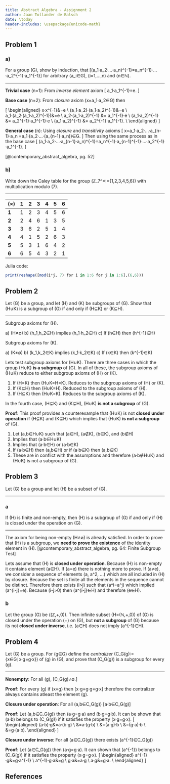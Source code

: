 ```yaml
---
title: Abstract Algebra - Assignment 2
author: Jaan Tollander de Balsch
date: \today
header-includes: \usepackage{unicode-math}
---
```

## Problem 1
### a)
For a group \(G\), show by induction, that \[(a_1·a_2·…·a_n)^{-1}=a_n^{-1}·…·a_2^{-1}·a_1^{-1}\] for arbitrary \(a_i∈G\), \(i=1,…,n\) and \(n∈ℕ\).

---

**Trivial case** \(n=1\): From *inverse element* axiom
\[
a_1·a_1^{-1}=e.
\]

**Base case** \(n=2\): From *closure* axiom \(x=a_1·a_2∈G\) then

\[
\begin{aligned}
x·x^{-1}&=e \\
(a_1·a_2)·(a_1·a_2)^{-1}&=e \\
a_1·(a_2·(a_1·a_2)^{-1})&=e \\
a_2·(a_1·a_2)^{-1} &= a_1^{-1}·e \\
(a_1·a_2)^{-1} &= a_2^{-1}·a_1^{-1}·e \\
(a_1·a_2)^{-1} &= a_2^{-1}·a_1^{-1}. \\
\end{aligned}
\]

**General case** \(n\): Using *closure* and *transitivity* axioms
\[
x=a_1·a_2·…·a_{n-1}·a_n =a_1·(a_2·…·(a_{n-1}·a_n))∈G.
\]
Then using the same process as in the base case
\[
(a_1·a_2·…·a_{n-1}·a_n)^{-1}=a_n^{-1}·a_{n-1}^{-1}·…·a_2^{-1}·a_1^{-1}.
\]

[@contemporary_abstract_algebra, pg. 52]


### b)
Write down the Caley table for the group \(ℤ_7^×:=\{1,2,3,4,5,6\}\) with multiplication modulo \(7\).

---

|\(×\)   |1   |2   |3   |4   |5   |6   |
|----|----|----|----|----|----|----|
|**1**   |1   |2   |3   |4   |5   |6   |
|**2**   |2   |4   |6   |1   |3   |5   |
|**3**   |3   |6   |2   |5   |1   |4   |
|**4**   |4   |1   |5   |2   |6   |3   |
|**5**   |5   |3   |1   |6   |4   |2   |
|**6**   |6   |5   |4   |3   |2   |1   |

Julia code:
```julia
print(reshape([mod(i*j, 7) for i in 1:6 for j in 1:6],(6,6)))
```


## Problem 2
Let \(G\) be a group, and let \(H\) and \(K\) be subgroups of \(G\). Show that \(H∪K\) is a subgroup of \(G\) if and only if \(H⊆K\) or \(K⊆H\).

---

Subgroup axioms for \(H\).

a) \(H≠∅\)
b) \(h_1,h_2∈H\) implies \(h_1·h_2∈H\)
c) If \(h∈H\) then \(h^{-1}∈H\)

Subgroup axioms for \(K\).

a) \(K≠∅\)
b) \(k_1,k_2∈K\) implies \(k_1·k_2∈K\)
c) If \(k∈K\) then \(k^{-1}∈K\)

Lets test subgroup axioms for \(H∪K\). There are three cases in which the group \(H∪K\) **is a subgroup** of \(G\). In all of these, the subgroup axioms of \(H∪K\) reduce to either subgroup axioms of \(H\) or \(K\).

1) If \(H=K\) then \(H∪K=H=K\). Reduces to the subgroup axioms of \(H\) or \(K\).
2) If \(K⊆H\) then \(H∪K=H\). Reduced to the subgroup axioms of \(H\).
3) If \(H⊆K\) then \(H∪K=K\). Reduces to the subgroup axioms of \(K\).

In the fourth case, \(H⊊K\) and \(K⊊H\), \(H∪K\) **is not a subgroup** of \(G\).

**Proof**: This proof provides a counterexample that \(H∪K\) is not **closed under operation** if \(H⊊K\) and \(K⊊H\) which implies that \(H∪K\) **is not a subgroup** of \(G\).

1) Let \(a,b∈H∪K\) such that \(a∈H\), \(a∉K\), \(b∈K\), and \(b∉H\)
2) Implies that \(a·b∈H∪K\)
3) Implies that \(a·b∈H\) or \(a·b∈K\)
4) If \(a·b∈H\) then \(a,b∈H\) or if \(a·b∈K\) then \(a,b∈K\)
5) These are in conflict with the assumptions and therefore \(a·b∉H∪K\) and \(H∪K\) is not a subgroup of \(G\).

<!--
a
\(H≠∅\) and \(K≠∅\) implies \(H∪K≠∅\)

c

1) If \(a∈H∪K\) then \(a∈H\) or \(a∈K\).
2) If \(a∈H\) then \(a^{-1}∈H\)
3) If \(a∈K\) then \(a^{-1}∈K\)
4) Since \(H⊂H∪K\) and \(K⊂H∪K\) then \(a^{-1}∈H∪K\) -->


## Problem 3
Let \(G\) be a group and let \(H\) be a subset of \(G\).

---

### a
If \(H\) is finite and non-empty, then \(H\) is a subgroup of \(G\) if and only if \(H\) is closed under the operation on \(G\).

---

The axiom for being non-empty \(H≠∅\) is already satisfied. In order to prove that \(H\) is a subgroup, we **need to prove the existence** of the identity element in \(H\). [@contemporary_abstract_algebra, pg. 64: Finite Subgroup Test]

Lets assume that \(H\) is **closed under operation**. Because \(H\) is non-empty it contains element \(a∈H\). If \(a=e\) there is nothing more to prove. If \(a≠e\), we consider a sequence of elements \(a, a^2, …\) which are all included in \(H\) by closure. Because the set is finite all the elements in the sequence cannot be distinct. Therefore there exists \(i>j\) such that \(a^i=a^j\) which implied \(a^{i-j}=e\). Because \(i-j>0\) then \(a^{i-j}∈H\) and therefore \(e∈H\).

<!-- Cayley table, finite, For all \(a∈H\) there exists \(b∈H\) such that \[a·b=e \\a^{-1}=b.\] -->


### b
Let the group \(G\) be \((ℤ,+,0)\). Then infinite subset \(H=(ℕ,+,0)\) of \(G\) is closed under the operation \(+\) on \(G\), but **not a subgroup** of \(G\) because its not **closed under inverse**, i.e. \(a∈H\) does not imply \(a^{-1}∈H\).


## Problem 4
Let \(G\) be a group. For \(g∈G\) define the *centralizer* \(C_G(g):=\{x∈G∣x·g=g·x\}\) of \(g\) in \(G\), and prove that \(C_G(g)\) is a subgroup for every \(g\).

---

**Nonempty**: For all \(g\), \[C_G(g)≠∅.\]

**Proof**: For every \(g\) if \(x=g\) then \[x⋅g=g·g=g·x\] therefore the centralizer always contains atleast the element \(g\).

**Closure under operation**: For all \(a,b∈C_G(g)\) \[a⋅b∈C_G(g)\]

**Proof**: Let \(a,b∈C_G(g)\) then \(a·g=g·a\) and \(b·g=g·b\). It can be shown that \(a·b\) belongs to \(C_G(g)\) if it satisfies the property \(x·g=g·x\).
\[
\begin{aligned}
(a·b)·g&=a·(b·g) \\
&=a·(g·b) \\
&=(a·g)·b \\
&=(g·a)·b \\
&=g·(a·b).
\end{aligned}
\]

**Closure under inverse**: For all \(a∈C_G(g)\) there exists \(a^{-1}∈C_G(g)\)

**Proof**: Let \(a∈C_G(g)\) then \(a·g=g·a\). It can shown that \(a^{-1}\) belongs to \(C_G(g)\) if it satisfies the property \(x·g=g·x\).
\[
\begin{aligned}
a^{-1}·g&=g·a^{-1} \\
a^{-1}·g·a&=g \\
g·a&=a·g \\
a·g&=g·a. \\
\end{aligned}
\]


## References
